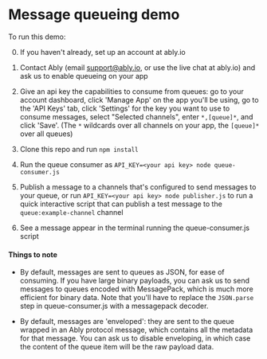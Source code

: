 # Message queueing demo

To run this demo:

0. If you haven't already, set up an account at ably.io

1. Contact Ably (email support@ably.io, or use the live chat at ably.io) and ask us to enable queueing on your app

2. Give an api key the capabilities to consume from queues: go to your account dashboard, click 'Manage App' on the app you'll be using, go to the 'API Keys' tab, click 'Settings' for the key you want to use to consume messages, select "Selected channels", enter `*,[queue]*`, and click 'Save'. (The `*` wildcards over all channels on your app, the `[queue]*` over all queues)

2. Clone this repo and run `npm install`

3. Run the queue consumer as `API_KEY=<your api key> node queue-consumer.js`

4. Publish a message to a channels that's configured to send messages to your queue, or run  `API_KEY=<your api key> node publisher.js` to run a quick interactive script that can publish a test message to the `queue:example-channel` channel

5. See a message appear in the terminal running the queue-consumer.js script

#### Things to note

- By default, messages are sent to queues as JSON, for ease of consuming. If you have large binary payloads, you can ask us to send messages to queues encoded with MessagePack, which is much more efficient for binary data. Note that you'll have to replace the `JSON.parse` step in queue-consumer.js with a messagepack decoder.

- By default, messages are 'enveloped': they are sent to the queue wrapped in an Ably protocol message, which contains all the metadata for that message. You can ask us to disable enveloping, in which case the content of the queue item will be the raw payload data.
